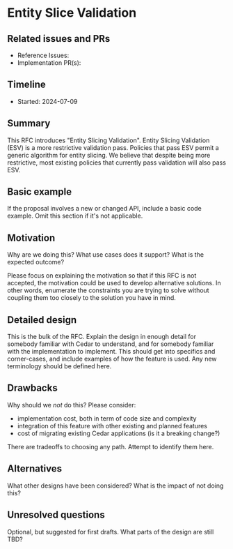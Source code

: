 # Entity Slice Validation

## Related issues and PRs

- Reference Issues: 
- Implementation PR(s): 

## Timeline

- Started: 2024-07-09

## Summary

This RFC introduces "Entity Slicing Validation". 
Entity Slicing Validation (ESV) is a more restrictive validation pass.
Policies that pass ESV permit a generic algorithm for entity slicing.
We believe that despite being more restrictive, most existing policies
that currently pass validation will also pass ESV.

## Basic example

If the proposal involves a new or changed API, include a basic code example.
Omit this section if it's not applicable.

## Motivation

Why are we doing this? What use cases does it support? What is the expected
outcome?

Please focus on explaining the motivation so that if this RFC is not accepted,
the motivation could be used to develop alternative solutions. In other words,
enumerate the constraints you are trying to solve without coupling them too
closely to the solution you have in mind.

## Detailed design

This is the bulk of the RFC. Explain the design in enough detail for somebody familiar with Cedar to understand, and for somebody familiar with the implementation to implement. This should get into specifics and corner-cases, and include examples of how the feature is used. Any new terminology should be defined here.

## Drawbacks

Why should we *not* do this? Please consider:

- implementation cost, both in term of code size and complexity
- integration of this feature with other existing and planned features
- cost of migrating existing Cedar applications (is it a breaking change?)

There are tradeoffs to choosing any path. Attempt to identify them here.

## Alternatives

What other designs have been considered? What is the impact of not doing this?

## Unresolved questions

Optional, but suggested for first drafts. What parts of the design are still
TBD?
